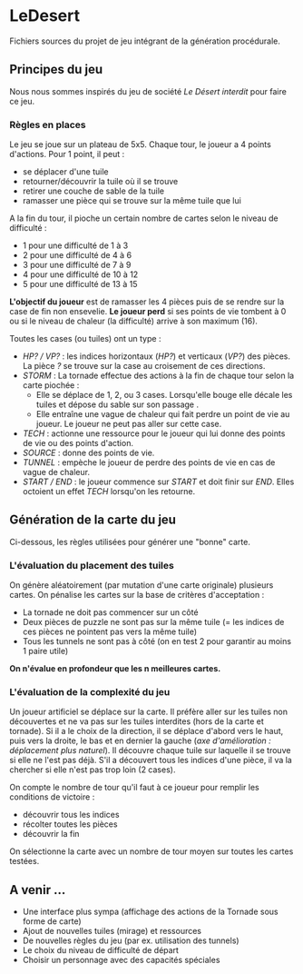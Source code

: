 # LeDesert

Fichiers sources du projet de jeu intégrant de la génération procédurale.

## Principes du jeu
Nous nous sommes inspirés du jeu de société *Le Désert interdit* pour faire ce jeu.

### Règles en places
Le jeu se joue sur un plateau de 5x5.
Chaque tour, le joueur a 4 points d'actions. Pour 1 point, il peut : 
  - se déplacer d'une tuile
  - retourner/découvrir la tuile où il se trouve
  - retirer une couche de sable de la tuile
  - ramasser une pièce qui se trouve sur la même tuile que lui
  
A la fin du tour, il pioche un certain nombre de cartes selon le niveau de difficulté :
  - 1 pour une difficulté de 1 à 3
  - 2 pour une difficulté de 4 à 6
  - 3 pour une difficulté de 7 à 9
  - 4 pour une difficulté de 10 à 12
  - 5 pour une difficulté de 13 à 15

 **L'objectif du joueur** est de ramasser les 4 pièces puis de se rendre sur la case de fin non ensevelie.
 **Le joueur perd** si ses points de vie tombent à 0 ou si le niveau de chaleur (la difficulté) arrive à son maximum (16).

 Toutes les cases (ou tuiles) ont un type :
 - *HP? / VP?* : les indices horizontaux (*HP?*) et verticaux (*VP?*) des pièces. La pièce *?* se trouve sur la case au croisement de ces directions.
 - *STORM* : La tornade effectue des actions à la fin de chaque tour selon la carte piochée : 
  	- Elle se déplace de 1, 2, ou 3 cases. Lorsqu'elle bouge elle décale les tuiles et dépose du sable sur son passage .
  	- Elle entraîne une vague de chaleur qui fait perdre un point de vie au joueur.
   Le joueur ne peut pas aller sur cette case. 
  - *TECH* : actionne une ressource pour le joueur qui lui donne des points de vie ou des points d'action.
  - *SOURCE* : donne des points de vie.
  - *TUNNEL* : empèche le joueur de perdre des points de vie en cas de vague de chaleur.
  - *START / END* : le joueur commence sur *START* et doit finir sur *END*. Elles octoient un effet *TECH* lorsqu'on les retourne.
  
## Génération de la carte du jeu
Ci-dessous, les règles utilisées pour générer une "bonne" carte.

### L'évaluation du placement des tuiles 
On génère aléatoirement (par mutation d'une carte originale) plusieurs cartes.
On pénalise les cartes sur la base de critères d'acceptation : 
 - La tornade ne doit pas commencer sur un côté
 - Deux pièces de puzzle ne sont pas sur la même tuile (= les indices de ces pièces ne pointent pas vers la même tuile)
 - Tous les tunnels ne sont pas à côté (on en test 2 pour garantir au moins 1 paire utile)

 **On n'évalue en profondeur que les n meilleures cartes.**

### L'évaluation de la complexité du jeu
Un joueur artificiel se déplace sur la carte.
Il préfère aller sur les tuiles non découvertes et ne va pas sur les tuiles interdites (hors de la carte et tornade).
Si il a le choix de la direction, il se déplace d'abord vers le haut, puis vers la droite, le bas et en dernier la gauche (*axe d'amélioration : déplacement plus naturel*).
Il découvre chaque tuile sur laquelle il se trouve si elle ne l'est pas déjà.
S'il a découvert tous les indices d'une pièce, il va la chercher si elle n'est pas trop loin (2 cases).

On compte le nombre de tour qu'il faut à ce joueur pour remplir les conditions de victoire :
 - découvrir tous les indices
 - récolter toutes les pièces
 - découvrir la fin 

On sélectionne la carte avec un nombre de tour moyen sur toutes les cartes testées.

## A venir ...
 - Une interface plus sympa (affichage des actions de la Tornade sous forme de carte)
 - Ajout de nouvelles tuiles (mirage) et ressources
 - De nouvelles règles du jeu (par ex. utilisation des tunnels)
 - Le choix du niveau de difficulté de départ
 - Choisir un personnage avec des capacités spéciales
